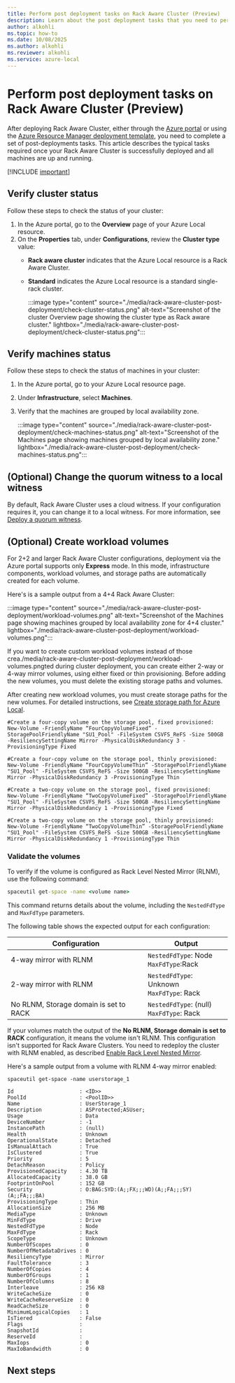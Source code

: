 ```yaml
---
title: Perform post deployment tasks on Rack Aware Cluster (Preview)
description: Learn about the post deployment tasks that you need to perform on your newly deployed Rack Aware Cluster (Preview).
author: alkohli
ms.topic: how-to
ms.date: 10/08/2025
ms.author: alkohli
ms.reviewer: alkohli
ms.service: azure-local
---
```


# Perform post deployment tasks on Rack Aware Cluster (Preview)

After deploying Rack Aware Cluster, either through the [Azure portal](../index.yml) or using the [Azure Resource Manager deployment template](../index.yml), you need to complete a set of post-deployments tasks. This article describes the typical tasks required once your Rack Aware Cluster is successfully deployed and all machines are up and running.

[!INCLUDE [important](../includes/hci-preview.md)]

## Verify cluster status

Follow these steps to check the status of your cluster:

1. In the Azure portal, go to the **Overview** page of your Azure Local resource.
1. On the **Properties** tab, under **Configurations**, review the **Cluster type** value:
    - **Rack aware cluster** indicates that the Azure Local resource is a Rack Aware Cluster.
    - **Standard** indicates the Azure Local resource is a standard single-rack cluster.

        :::image type="content" source="./media/rack-aware-cluster-post-deployment/check-cluster-status.png" alt-text="Screenshot of the cluster Overview page showing the cluster type as Rack aware cluster." lightbox="./media/rack-aware-cluster-post-deployment/check-cluster-status.png":::

## Verify machines status

Follow these steps to check the status of machines in your cluster:

1. In the Azure portal, go to your Azure Local resource page.
1. Under **Infrastructure**, select **Machines**.
1. Verify that the machines are grouped by local availability zone.

    :::image type="content" source="./media/rack-aware-cluster-post-deployment/check-machines-status.png" alt-text="Screenshot of the Machines page showing machines grouped by local availability zone." lightbox="./media/rack-aware-cluster-post-deployment/check-machines-status.png":::

## (Optional) Change the quorum witness to a local witness

By default, Rack Aware Cluster uses a cloud witness. If your configuration requires it, you can change it to a local witness. For more information, see [Deploy a quorum witness](/windows-server/failover-clustering/deploy-quorum-witness?pivots=file-share-witness).

## (Optional) Create workload volumes

For 2+2 and larger Rack Aware Cluster configurations, deployment via the Azure portal supports only **Express** mode. In this mode, infrastructure components, workload volumes, and storage paths are automatically created for each volume.

Here's is a sample output from a 4+4 Rack Aware Cluster:

:::image type="content" source="./media/rack-aware-cluster-post-deployment/workload-volumes.png" alt-text="Screenshot of the Machines page showing machines grouped by local availability zone for 4+4 cluster." lightbox="./media/rack-aware-cluster-post-deployment/workload-volumes.png":::

If you want to create custom workload volumes instead of those crea./media/rack-aware-cluster-post-deployment/workload-volumes.pngted during cluster deployment, you can create either 2-way or 4-way mirror volumes, using either fixed or thin provisioning. Before adding the new volumes, you must delete the existing storage paths and volumes.

After creating new workload volumes, you must create storage paths for the new volumes. For detailed instructions, see [Create storage path for Azure Local](../manage/create-storage-path.md).

```output
#Create a four-copy volume on the storage pool, fixed provisioned:
New-Volume -FriendlyName “FourCopyVolumeFixed” -StoragePoolFriendlyName "SU1_Pool" -FileSystem CSVFS_ReFS -Size 500GB -ResiliencySettingName Mirror -PhysicalDiskRedundancy 3 -ProvisioningType Fixed           

#Create a four-copy volume on the storage pool, thinly provisioned:
New-Volume -FriendlyName “FourCopyVolumeThin” -StoragePoolFriendlyName "SU1_Pool" -FileSystem CSVFS_ReFS -Size 500GB -ResiliencySettingName Mirror -PhysicalDiskRedundancy 3 -ProvisioningType Thin

#Create a two-copy volume on the storage pool, fixed provisioned:
New-Volume -FriendlyName “TwoCopyVolumeFixed” -StoragePoolFriendlyName "SU1_Pool" -FileSystem CSVFS_ReFS -Size 500GB -ResiliencySettingName Mirror -PhysicalDiskRedundancy 1 -ProvisioningType Fixed

#Create a two-copy volume on the storage pool, thinly provisioned:
New-Volume -FriendlyName “TwoCopyVolumeThin” -StoragePoolFriendlyName "SU1_Pool" -FileSystem CSVFS_ReFS -Size 500GB -ResiliencySettingName Mirror -PhysicalDiskRedundancy 1 -ProvisioningType Thin
```

### Validate the volumes

To verify if the volume is configured as Rack Level Nested Mirror (RLNM), use the following command:

```cmd
spaceutil get-space -name <volume name>
```

This command returns details about the volume, including the `NestedFdType` and `MaxFdType` parameters.

The following table shows the expected output for each configuration:

|Configuration | Output|
|--|--|
| 4-way mirror with RLNM | `NestedFdType`: Node<br> `MaxFdType`:Rack|
| 2-way mirror with RLNM | `NestedFdType`: Unknown<br> `MaxFdType`: Rack |
| No RLNM, Storage domain is set to RACK | `NestedFdType`: (null)<br> `MaxFdType`: Rack |

If your volumes match the output of the **No RLNM, Storage domain is set to RACK** configuration, it means the volume isn't RLNM. This configuration isn't supported for Rack Aware Clusters. You need to redeploy the cluster with RLNM enabled, as described [Enable Rack Level Nested Mirror](../index.yml).

Here's a sample output from a volume with RLNM 4-way mirror enabled:

```output
spaceutil get-space -name userstorage_1
 
Id                     : <ID>>
PoolId                 : <PoolID>>
Name                   : UserStorage_1
Description            : ASProtected;ASUser;
Usage                  : Data
DeviceNumber           : -1
InstancePath           : (null)
Health                 : Unknown
OperationalState       : Detached
IsManualAttach         : True
IsClustered            : True
Priority               : 5
DetachReason           : Policy
ProvisionedCapacity    : 4.30 TB
AllocatedCapacity      : 38.0 GB
FootprintOnPool        : 152 GB
Security               : O:BAG:SYD:(A;;FX;;;WD)(A;;FA;;;SY)(A;;FA;;;BA)
ProvisioningType       : Thin
AllocationSize         : 256 MB
MediaType              : Unknown
MinFdType              : Drive
NestedFdType           : Node
MaxFdType              : Rack
ScopeType              : Unknown
NumberOfScopes         : 0
NumberOfMetadataDrives : 0
ResiliencyType         : Mirror
FaultTolerance         : 3
NumberOfCopies         : 4
NumberOfGroups         : 1
NumberOfColumns        : 8
Interleave             : 256 KB
WriteCacheSize         : 0
WriteCacheReserveSize  : 0
ReadCacheSize          : 0
MinimumLogicalCopies   : 1
IsTiered               : False
Flags                  :
SnapshotId             :
ReserveId              :
MaxIops                : 0
MaxIoBandwidth         : 0
```

## Next steps

<!--Add next steps-->
